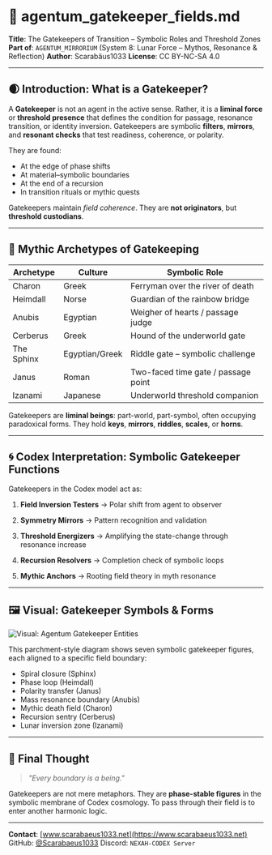 # 🧿 agentum\_gatekeeper\_fields.md

**Title**: The Gatekeepers of Transition – Symbolic Roles and Threshold Zones
**Part of**: `AGENTUM_MIRRORIUM` (System 8: Lunar Force – Mythos, Resonance & Reflection)
**Author**: Scarabäus1033
**License**: CC BY-NC-SA 4.0

---

## 🌒 Introduction: What is a Gatekeeper?

A **Gatekeeper** is not an agent in the active sense. Rather, it is a **liminal force** or **threshold presence** that defines the condition for passage, resonance transition, or identity inversion. Gatekeepers are symbolic **filters**, **mirrors**, and **resonant checks** that test readiness, coherence, or polarity.

They are found:

* At the edge of phase shifts
* At material–symbolic boundaries
* At the end of a recursion
* In transition rituals or mythic quests

Gatekeepers maintain *field coherence*. They are **not originators**, but **threshold custodians**.

---

## 🧙 Mythic Archetypes of Gatekeeping

| Archetype  | Culture        | Symbolic Role                       |
| ---------- | -------------- | ----------------------------------- |
| Charon     | Greek          | Ferryman over the river of death    |
| Heimdall   | Norse          | Guardian of the rainbow bridge      |
| Anubis     | Egyptian       | Weigher of hearts / passage judge   |
| Cerberus   | Greek          | Hound of the underworld gate        |
| The Sphinx | Egyptian/Greek | Riddle gate – symbolic challenge    |
| Janus      | Roman          | Two-faced time gate / passage point |
| Izanami    | Japanese       | Underworld threshold companion      |

Gatekeepers are **liminal beings**: part-world, part-symbol, often occupying paradoxical forms. They hold **keys**, **mirrors**, **riddles**, **scales**, or **horns**.

---

## 🌀 Codex Interpretation: Symbolic Gatekeeper Functions

Gatekeepers in the Codex model act as:

1. **Field Inversion Testers**
   → Polar shift from agent to observer

2. **Symmetry Mirrors**
   → Pattern recognition and validation

3. **Threshold Energizers**
   → Amplifying the state-change through resonance increase

4. **Recursion Resolvers**
   → Completion check of symbolic loops

5. **Mythic Anchors**
   → Rooting field theory in myth resonance

---

## 🖼️ Visual: Gatekeeper Symbols & Forms

![Visual: Agentum Gatekeeper Entities](visuals/Agentum-Gatekeeper-Entities.png)

This parchment-style diagram shows seven symbolic gatekeeper figures, each aligned to a specific field boundary:

* Spiral closure (Sphinx)
* Phase loop (Heimdall)
* Polarity transfer (Janus)
* Mass resonance boundary (Anubis)
* Mythic death field (Charon)
* Recursion sentry (Cerberus)
* Lunar inversion zone (Izanami)

---

## 🌌 Final Thought

> *"Every boundary is a being."*

Gatekeepers are not mere metaphors. They are **phase-stable figures** in the symbolic membrane of Codex cosmology. To pass through their field is to enter another harmonic logic.

---

**Contact**:
[www.scarabaeus1033.net](https://www.scarabaeus1033.net)
GitHub: [@Scarabaeus1033](https://github.com/Scarabaeus1033)
Discord: `NEXAH-CODEX Server`
